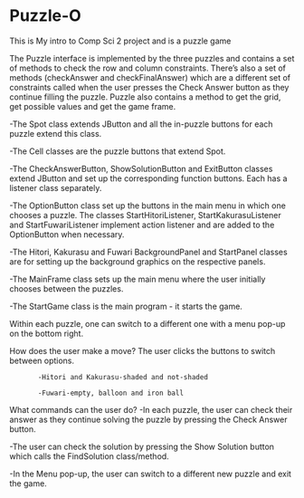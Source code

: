 # Puzzle-O
This is My intro to Comp Sci 2 project and is a puzzle game

The Puzzle interface is implemented by the three puzzles and contains a set of methods to check the row and column constraints. There’s also a set of methods (checkAnswer and checkFinalAnswer) which are a different set of constraints called when the user presses the Check Answer button as they continue filling the puzzle. Puzzle also contains a method to get the grid, get possible values and get the game frame.

-The Spot class extends JButton and all the in-puzzle buttons for each puzzle extend this class.

-The Cell classes are the puzzle buttons that extend Spot.

-The CheckAnswerButton, ShowSolutionButton and ExitButton classes extend JButton and set up the corresponding function buttons. Each has a listener class separately.

-The OptionButton class set up the buttons in the main menu in which one chooses a puzzle. The classes StartHitoriListener, StartKakurasuListener and StartFuwariListener implement action listener and are added to the OptionButton when necessary.

-The Hitori, Kakurasu and Fuwari BackgroundPanel and StartPanel classes are for setting up the background graphics on the respective panels.

-The MainFrame class sets up the main menu where the user initially chooses between the puzzles.

-The StartGame class is the main program - it starts the game.

Within each puzzle, one can switch to a different one with a menu pop-up on the bottom right.

How does the user make a move? The user clicks the buttons to switch between options.

	       -Hitori and Kakurasu-shaded and not-shaded
         
	       -Fuwari-empty, balloon and iron ball
         
What commands can the user do?
-In each puzzle, the user can check their answer as they continue solving the puzzle by pressing the Check Answer button.

-The user can check the solution by pressing the Show Solution button which calls the FindSolution class/method.

-In the Menu pop-up, the user can switch to a different new puzzle and exit the game.

